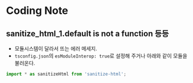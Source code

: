 # Coding Note

## sanitize_html_1.default is not a function 등등

- 모듈시스템이 달라서 뜨는 에러 메세지.
- `tsconfig.json`의 `esModuleInterop: true`로 설정해 주거나 아래와 같이 모듈을 불러온다.

```ts
import * as sanitizeHtml from 'sanitize-html';
```

